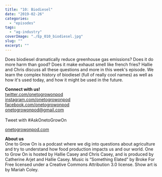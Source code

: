 ```yaml
---
title: "10: Biodiesel"
date: "2019-02-26"
categories: 
  - "episodes"
tags: 
  - "ag-industry"
coverImage: "./Ep_010_biodiesel.jpg"
slug: ""
excerpt: ""
---
```


Does biodiesel dramatically reduce greenhouse gas emissions? Does it do more harm than good? Does it make exhaust smell like french fries? Hallie and Chris discuss all these questions and more in this week's episode. We learn the complex history of biodiesel (full of really cool names) as well as how it's used today, and how it might be used in the future.

**Connect with us!**  
[twitter.com/onetogrowonpod](http://twitter.com/onetogrowonpod)  
[instagram.com/onetogrowonpod  
](http://instagram.com/onetogrowonpod)[facebook.com/onetogrowonpod  
](http://facebook.com/onetogrowonpod)[onetogrowonpod@gmail.com  
](mailto:onetogrowonpod@gmail.com)  
Tweet with #AskOnetoGrowOn  
  
[onetogrowonpod.com](http://onetogrowonpod.com/)

**About us**  
One to Grow On is a podcast where we dig into questions about agriculture and try to understand how food production impacts us and our world. One to Grow On is hosted by Hallie Casey and Chris Casey, and is produced by Catherine Arjet and Hallie Casey. Music is “Something Elated” by Broke For Free licensed under a Creative Commons Attribution 3.0 license. Show art is by Mariah Coley.

